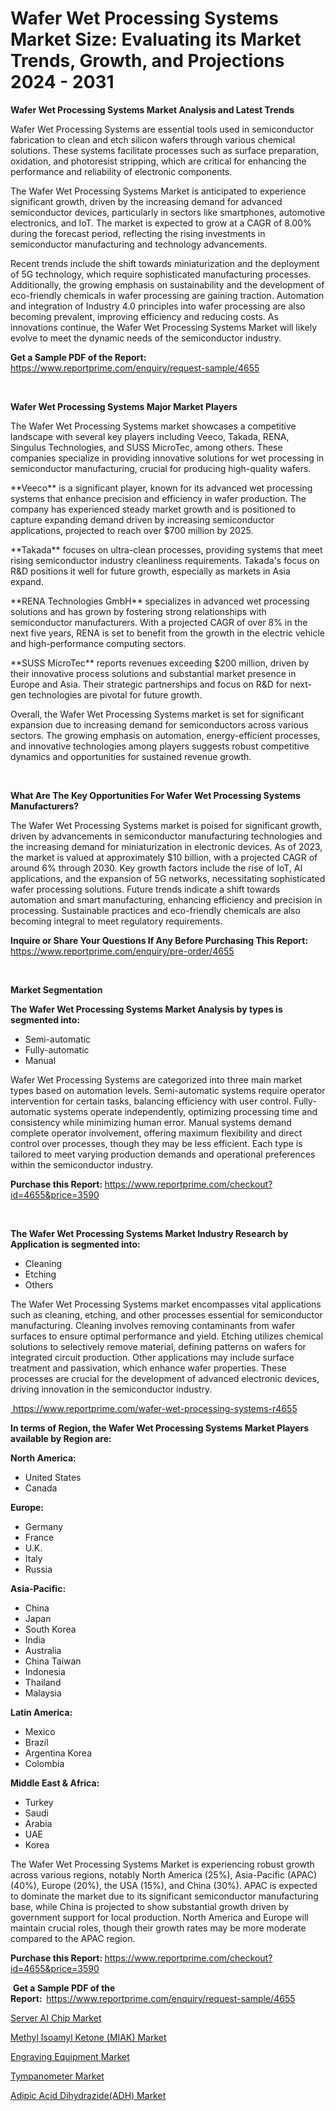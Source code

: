 <p><h1>Wafer Wet Processing Systems Market Size: Evaluating its Market Trends, Growth, and Projections 2024 - 2031</h1></p><p><strong>Wafer Wet Processing Systems Market Analysis and Latest Trends</strong></p>
<p><p>Wafer Wet Processing Systems are essential tools used in semiconductor fabrication to clean and etch silicon wafers through various chemical solutions. These systems facilitate processes such as surface preparation, oxidation, and photoresist stripping, which are critical for enhancing the performance and reliability of electronic components.</p><p>The Wafer Wet Processing Systems Market is anticipated to experience significant growth, driven by the increasing demand for advanced semiconductor devices, particularly in sectors like smartphones, automotive electronics, and IoT. The market is expected to grow at a CAGR of 8.00% during the forecast period, reflecting the rising investments in semiconductor manufacturing and technology advancements. </p><p>Recent trends include the shift towards miniaturization and the deployment of 5G technology, which require sophisticated manufacturing processes. Additionally, the growing emphasis on sustainability and the development of eco-friendly chemicals in wafer processing are gaining traction. Automation and integration of Industry 4.0 principles into wafer processing are also becoming prevalent, improving efficiency and reducing costs. As innovations continue, the Wafer Wet Processing Systems Market will likely evolve to meet the dynamic needs of the semiconductor industry.</p></p>
<p><strong>Get a Sample PDF of the Report:&nbsp;</strong> <a href="https://www.reportprime.com/enquiry/request-sample/4655">https://www.reportprime.com/enquiry/request-sample/4655</a></p>
<p>&nbsp;</p>
<p><strong>Wafer Wet Processing Systems Major Market Players</strong></p>
<p><p>The Wafer Wet Processing Systems market showcases a competitive landscape with several key players including Veeco, Takada, RENA, Singulus Technologies, and SUSS MicroTec, among others. These companies specialize in providing innovative solutions for wet processing in semiconductor manufacturing, crucial for producing high-quality wafers.</p><p>**Veeco** is a significant player, known for its advanced wet processing systems that enhance precision and efficiency in wafer production. The company has experienced steady market growth and is positioned to capture expanding demand driven by increasing semiconductor applications, projected to reach over $700 million by 2025.</p><p>**Takada** focuses on ultra-clean processes, providing systems that meet rising semiconductor industry cleanliness requirements. Takada's focus on R&D positions it well for future growth, especially as markets in Asia expand.</p><p>**RENA Technologies GmbH** specializes in advanced wet processing solutions and has grown by fostering strong relationships with semiconductor manufacturers. With a projected CAGR of over 8% in the next five years, RENA is set to benefit from the growth in the electric vehicle and high-performance computing sectors.</p><p>**SUSS MicroTec** reports revenues exceeding $200 million, driven by their innovative process solutions and substantial market presence in Europe and Asia. Their strategic partnerships and focus on R&D for next-gen technologies are pivotal for future growth.</p><p>Overall, the Wafer Wet Processing Systems market is set for significant expansion due to increasing demand for semiconductors across various sectors. The growing emphasis on automation, energy-efficient processes, and innovative technologies among players suggests robust competitive dynamics and opportunities for sustained revenue growth.</p></p>
<p>&nbsp;</p>
<p><strong>What Are The Key Opportunities For Wafer Wet Processing Systems Manufacturers?</strong></p>
<p><p>The Wafer Wet Processing Systems market is poised for significant growth, driven by advancements in semiconductor manufacturing technologies and the increasing demand for miniaturization in electronic devices. As of 2023, the market is valued at approximately $10 billion, with a projected CAGR of around 6% through 2030. Key growth factors include the rise of IoT, AI applications, and the expansion of 5G networks, necessitating sophisticated wafer processing solutions. Future trends indicate a shift towards automation and smart manufacturing, enhancing efficiency and precision in processing. Sustainable practices and eco-friendly chemicals are also becoming integral to meet regulatory requirements.</p></p>
<p><strong>Inquire or Share Your Questions If Any Before Purchasing This Report:</strong> <a href="https://www.reportprime.com/enquiry/pre-order/4655">https://www.reportprime.com/enquiry/pre-order/4655</a></p>
<p>&nbsp;</p>
<p><strong>Market Segmentation</strong></p>
<p><strong>The Wafer Wet Processing Systems Market Analysis by types is segmented into:</strong></p>
<p><ul><li>Semi-automatic</li><li>Fully-automatic</li><li>Manual</li></ul></p>
<p><p>Wafer Wet Processing Systems are categorized into three main market types based on automation levels. Semi-automatic systems require operator intervention for certain tasks, balancing efficiency with user control. Fully-automatic systems operate independently, optimizing processing time and consistency while minimizing human error. Manual systems demand complete operator involvement, offering maximum flexibility and direct control over processes, though they may be less efficient. Each type is tailored to meet varying production demands and operational preferences within the semiconductor industry.</p></p>
<p><strong>Purchase this Report:&nbsp;</strong><a href="https://www.reportprime.com/checkout?id=4655&price=3590">https://www.reportprime.com/checkout?id=4655&price=3590</a></p>
<p>&nbsp;</p>
<p><strong>The Wafer Wet Processing Systems Market Industry Research by Application is segmented into:</strong></p>
<p><ul><li>Cleaning</li><li>Etching</li><li>Others</li></ul></p>
<p><p>The Wafer Wet Processing Systems market encompasses vital applications such as cleaning, etching, and other processes essential for semiconductor manufacturing. Cleaning involves removing contaminants from wafer surfaces to ensure optimal performance and yield. Etching utilizes chemical solutions to selectively remove material, defining patterns on wafers for integrated circuit production. Other applications may include surface treatment and passivation, which enhance wafer properties. These processes are crucial for the development of advanced electronic devices, driving innovation in the semiconductor industry.</p></p>
<p><a href="https://www.reportprime.com/wafer-wet-processing-systems-r4655">&nbsp;https://www.reportprime.com/wafer-wet-processing-systems-r4655</a></p>
<p><strong>In terms of Region, the Wafer Wet Processing Systems Market Players available by Region are:</strong></p>
<p>
    <p> <strong> North America: </strong>
        <ul>
            <li>United States</li>
            <li>Canada</li>
        </ul>
        </p> 
    <p> <strong> Europe: </strong>
        <ul>
            <li>Germany</li>
            <li>France</li>
            <li>U.K.</li>
            <li>Italy</li>
            <li>Russia</li>
        </ul>
        </p> 
    <p> <strong> Asia-Pacific: </strong>
        <ul>
            <li>China</li>
            <li>Japan</li>
            <li>South Korea</li>
            <li>India</li>
            <li>Australia</li>
            <li>China Taiwan</li>
            <li>Indonesia</li>
            <li>Thailand</li>
            <li>Malaysia</li>
        </ul>
        </p> 
    <p> <strong> Latin America: </strong>
        <ul>
            <li>Mexico</li>
            <li>Brazil</li>
            <li>Argentina Korea</li>
            <li>Colombia</li>
        </ul>
        </p> 
    <p> <strong> Middle East & Africa: </strong>
        <ul>
            <li>Turkey</li>
            <li>Saudi</li>
            <li>Arabia</li>
            <li>UAE</li>
            <li>Korea</li>
        </ul>
    </p>
    </p>
<p><p>The Wafer Wet Processing Systems Market is experiencing robust growth across various regions, notably North America (25%), Asia-Pacific (APAC) (40%), Europe (20%), the USA (15%), and China (30%). APAC is expected to dominate the market due to its significant semiconductor manufacturing base, while China is projected to show substantial growth driven by government support for local production. North America and Europe will maintain crucial roles, though their growth rates may be more moderate compared to the APAC region.</p></p>
<p><strong>Purchase this Report: </strong><a href="https://www.reportprime.com/checkout?id=4655&price=3590">https://www.reportprime.com/checkout?id=4655&price=3590</a></p>
<p>&nbsp;<strong>Get a Sample PDF of the Report:&nbsp;&nbsp;</strong><a href="https://www.reportprime.com/enquiry/request-sample/4655">https://www.reportprime.com/enquiry/request-sample/4655</a></p>
<p><strong></strong></p>
<p><p><a href="https://github.com/mahnoor2003/Market-Research-Report-List-6/blob/main/server-ai-chip-market.md">Server AI Chip Market</a></p><p><a href="https://issuu.com/reportprime-2/docs/methyl-isoamyl-ketone-miak-market-s_5a12008f1845c2">Methyl Isoamyl Ketone (MIAK) Market</a></p><p><a href="https://www.linkedin.com/pulse/navigating-global-engraving-equipment-market-landscape-trends-tkeoc?trackingId=A2h6iI9FSU6LvI898vxUqg%3D%3D">Engraving Equipment Market</a></p><p><a href="https://www.linkedin.com/pulse/tympanometer-market-share-size-trends-industry-analysis-report-0o6gc?trackingId=rOExmLAvSlOcDFMUGiJUqA%3D%3D">Tympanometer Market</a></p><p><a href="https://issuu.com/reportprime-2/docs/adipic-acid-dihydrazideadh-market-s_c6f4f31efcf2d8">Adipic Acid Dihydrazide(ADH) Market</a></p></p>